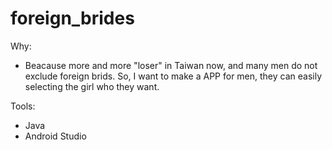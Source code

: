 # foreign_brides

Why:
- Beacause more and more "loser" in Taiwan now, and many men do not exclude foreign brids. So, I want to make a APP for men, they can easily selecting the girl who they want.  

Tools:
- Java
- Android Studio
